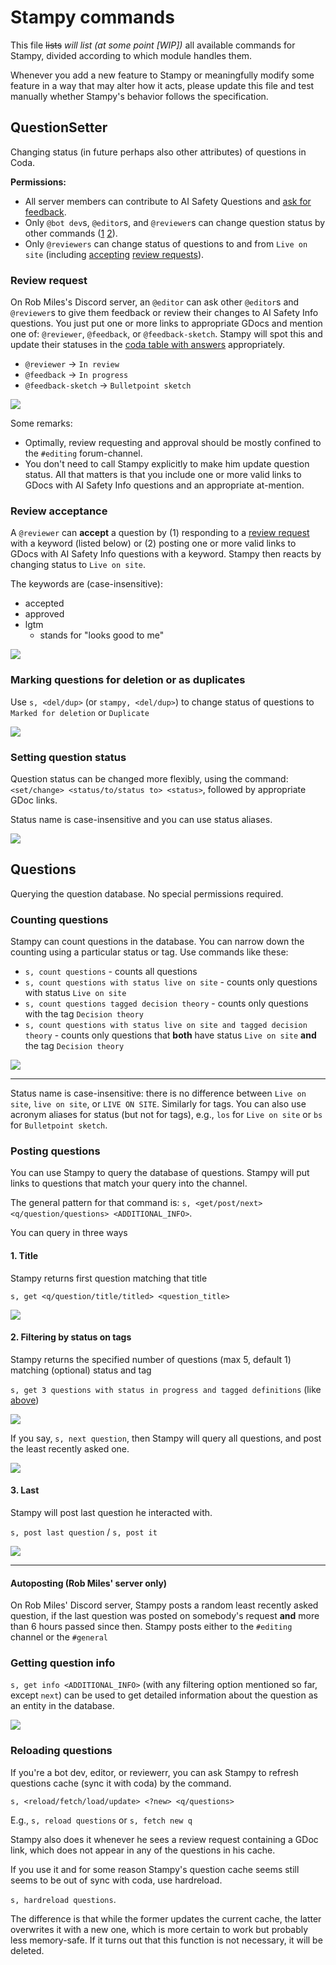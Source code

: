 # Stampy commands

This file ~~lists~~ *will list (at some point [WIP])* all available commands for Stampy, divided according to which module handles them.

Whenever you add a new feature to Stampy or meaningfully modify some feature in a way that may alter how it acts, please update this file and test manually whether Stampy's behavior follows the specification.

## QuestionSetter

Changing status (in future perhaps also other attributes) of questions in Coda.

**Permissions:**

- All server members can contribute to AI Safety Questions and [ask for feedback](#review-request).
- Only `@bot dev`s, `@editor`s, and `@reviewer`s can change question status by other commands ([1](#marking-questions-for-deletion-or-as-duplicates) [2](#setting-question-status)).
- Only `@reviewers` can change status of questions to and from  `Live on site` (including [accepting](#review-acceptance) [review requests](#review-request)).

### Review request

On Rob Miles's Discord server, an `@editor` can ask other `@editor`s and `@reviewer`s to give them feedback or review their changes to AI Safety Info questions. You just put one or more links to appropriate GDocs and mention one of: `@reviewer`, `@feedback`, or `@feedback-sketch`. Stampy will spot this and update their statuses in the [coda table with answers](https://coda.io/d/AI-Safety-Info_dfau7sl2hmG/All-Answers_sudPS#_lul8a) appropriately.

- `@reviewer` -> `In review`
- `@feedback` -> `In progress`
- `@feedback-sketch` -> `Bulletpoint sketch`

![](images/help/QuestionsSetter-review-request.png)

Some remarks:

- Optimally, review requesting and approval should be mostly confined to the `#editing` forum-channel.
- You don't need to call Stampy explicitly to make him update question status. All that matters is that you include one or more valid links to GDocs with AI Safety Info questions and an appropriate at-mention.

### Review acceptance

A `@reviewer` can **accept** a question by (1) responding to a [review request](#review-request) with a keyword (listed below) or (2) posting one or more valid links to GDocs with AI Safety Info questions with a keyword. Stampy then reacts by changing status to `Live on site`.

The keywords are (case-insensitive):

- accepted
- approved
- lgtm
  - stands for "looks good to me"

![](images/help/QuestionsSetter-review-acceptance.png)

### Marking questions for deletion or as duplicates

Use `s, <del/dup>` (or `stampy, <del/dup>`) to change status of questions to `Marked for deletion` or `Duplicate`

![](images/help/QuestionsSetter-del-dup.png)

### Setting question status

Question status can be changed more flexibly, using the command: `<set/change> <status/to/status to> <status>`, followed by appropriate GDoc links.

Status name is case-insensitive and you can use status aliases.

![](images/help/QuestionsSetter-set-status.png)

## Questions

Querying the question database. No special permissions required.

### Counting questions

Stampy can count questions in the database. You can narrow down the counting using a particular status or tag. Use commands like these:

- `s, count questions` - counts all questions
- `s, count questions with status live on site` - counts only questions with status `Live on site`
- `s, count questions tagged decision theory` - counts only questions with the tag `Decision theory`
- `s, count questions with status live on site and tagged decision theory` - counts only questions that **both** have status `Live on site` **and** the tag `Decision theory`

![](images/help/Questions-count-questions.png)

---

Status name is case-insensitive: there is no difference between `Live on site`, `live on site`, or `LIVE ON SITE`. Similarly for tags. You can also use acronym aliases for status (but not for tags), e.g., `los` for `Live on site` or `bs` for `Bulletpoint sketch`.

### Posting questions

You can use Stampy to query the database of questions. Stampy will put links to questions that match your query into the channel.

The general pattern for that command is: `s, <get/post/next> <q/question/questions> <ADDITIONAL_INFO>`.

You can query in three ways

#### 1. Title

Stampy returns first question matching that title

`s, get <q/question/title/titled> <question_title>`

![](/images/help/Questions-get-adversarial.png)

#### 2. Filtering by status on tags

Stampy returns the specified number of questions (max 5, default 1) matching (optional) status and tag

`s, get 3 questions with status in progress and tagged definitions` (like [above](#counting-questions))

![](images/help/Questions-get-3-questions-status-tagged.png)

If you say, `s, next question`, then Stampy will query all questions, and post the least recently asked one.

![](images/help/Questions-next.png)

#### 3. Last

Stampy will post last question he interacted with.

`s, post last question` / `s, post it`

![](/images/help/Questions-get-last.png)

---

#### Autoposting (Rob Miles' server only)

On Rob Miles' Discord server, Stampy posts a random least recently asked question, if the last question was posted on somebody's request **and** more than 6 hours passed since then. Stampy posts either to the `#editing` channel or the `#general`

### Getting question info

`s, get info <ADDITIONAL_INFO>` (with any filtering option mentioned so far, except `next`) can be used to get detailed information about the question as an entity in the database.

![](images/help/Questions-get-info-babyagi.png)

### Reloading questions

If you're a bot dev, editor, or reviewerr, you can ask Stampy to refresh questions cache (sync it with coda) by the command.

`s, <reload/fetch/load/update> <?new> <q/questions>`

E.g., `s, reload questions` or `s, fetch new q` 

Stampy also does it whenever he sees a review request containing a GDoc link, which does not appear in any of the questions in his cache.

If you use it and for some reason Stampy's question cache seems still seems to be out of sync with coda, use hardreload.

`s, hardreload questions`.

The difference is that while the former updates the current cache, the latter overwrites it with a new one, which is more certain to work but probably less memory-safe. If it turns out that this function is not necessary, it will be deleted.
